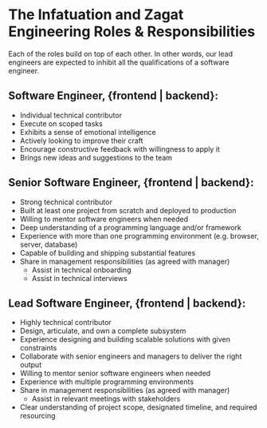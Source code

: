# The Infatuation and Zagat Engineering Roles & Responsibilities

Each of the roles build on top of each other. In other words, our lead engineers are expected to inhibit all the qualifications of a software engineer.


## Software Engineer, {frontend | backend}:
- Individual technical contributor
- Execute on scoped tasks
- Exhibits a sense of emotional intelligence
- Actively looking to improve their craft
- Encourage constructive feedback with willingness to apply it
- Brings new ideas and suggestions to the team


## Senior Software Engineer, {frontend | backend}:
- Strong technical contributor
- Built at least one project from scratch and deployed to production
- Willing to mentor software engineers when needed
- Deep understanding of a programming language and/or framework
- Experience with more than one programming environment (e.g. browser, server, database)
- Capable of building and shipping substantial features
- Share in management responsibilities (as agreed with manager)
  - Assist in technical onboarding
  - Assist in technical interviews


## Lead Software Engineer, {frontend | backend}:
- Highly technical contributor
- Design, articulate, and own a complete subsystem
- Experience designing and building scalable solutions with given constraints
- Collaborate with senior engineers and managers to deliver the right output
- Willing to mentor senior software engineers when needed
- Experience with multiple programming environments
- Share in management responsibilities (as agreed with manager)
    - Assist in relevant meetings with stakeholders
- Clear understanding of project scope, designated timeline, and required resourcing


